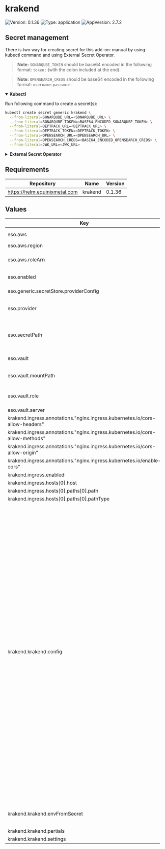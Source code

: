 # krakend

![Version: 0.1.36](https://img.shields.io/badge/Version-0.1.36-informational?style=flat-square) ![Type: application](https://img.shields.io/badge/Type-application-informational?style=flat-square) ![AppVersion: 2.7.2](https://img.shields.io/badge/AppVersion-2.7.2-informational?style=flat-square)

## Secret management

There is two way for creating secret for this add-on: manual by using kubectl command and using External Secret Operator.

> **Note:** `SONARQUBE_TOKEN` should be base64 encoded in the following format: `token:` (with the colon included at the end).

> **Note:** `OPENSEARCH_CREDS` should be base64 encoded in the following format: `username:password`.

<details open>
<summary><b>Kubectl</b></summary>

Run following command to create a secret(s):
```bash
kubectl create secret generic krakend \
  --from-literal=SONARQUBE_URL=<SONARQUBE_URL> \
  --from-literal=SONARQUBE_TOKEN=<BASE64_ENCODED_SONARQUBE_TOKEN> \
  --from-literal=DEPTRACK_URL=<DEPTRACK_URL> \
  --from-literal=DEPTRACK_TOKEN=<DEPTRACK_TOKEN> \
  --from-literal=OPENSEARCH_URL=<OPENSEARCH_URL> \
  --from-literal=OPENSEARCH_CREDS=<BASE64_ENCODED_OPENSEARCH_CREDS> \
  --from-literal=JWK_URL=<JWK_URL>
```

</details>

<details>
<summary><b>External Secret Operator</b></summary>

Update [values.yaml](values.yaml) to enable ESO:

```yaml
eso:
  # -- Install components of the ESO.
  enabled: true
```

AWS Parameter Store structure:

```json
{
  "SONARQUBE_URL": "http://sonar.sonar:9000",
  "SONARQUBE_TOKEN": "<base64-encoded-sonarqube-token>",
  "DEPTRACK_URL": "http://dependency-track-api-server.dependency-track:8080",
  "DEPTRACK_TOKEN": "<dependency-track-token>",
  "OPENSEARCH_URL": "https://opensearch-cluster-master.logging:9200",
  "OPENSEARCH_CREDS": "<base64-encoded-opensearch-creds>",
  "JWK_URL": "https://keycloak.example.com/auth/realms/<sharedService>/protocol/openid-connect/certs"
}
```

</details>

## Requirements

| Repository | Name | Version |
|------------|------|---------|
| https://helm.equinixmetal.com | krakend | 0.1.36 |

## Values

| Key | Type | Default | Description |
|-----|------|---------|-------------|
| eso.aws | object | `{"region":"eu-central-1","roleArn":"arn:aws:iam::012345678910:role/AWSIRSA_Shared_ExternalSecretOperatorAccess"}` | AWS configuration (if provider is `aws`). |
| eso.aws.region | string | `"eu-central-1"` | AWS region. |
| eso.aws.roleArn | string | `"arn:aws:iam::012345678910:role/AWSIRSA_Shared_ExternalSecretOperatorAccess"` | AWS role ARN for the ExternalSecretOperator to assume. |
| eso.enabled | bool | `true` | Install components of the ESO. |
| eso.generic.secretStore.providerConfig | object | `{}` | Defines SecretStore provider configuration. |
| eso.provider | string | `"aws"` | Defines provider type. One of `aws`, `generic`, or `vault`. |
| eso.secretPath | string | `"/infra/core/addons/krakend"` | Defines the path to the secret in the provider. If provider is `vault`, this is the path must be prefixed with `secret/`. |
| eso.vault | object | `{"mountPath":"sdlc","role":"krakend","server":"http://vault.vault:8200"}` | Vault configuration (if provider is `vault`). |
| eso.vault.mountPath | string | `"sdlc"` | Mount path for the Kubernetes authentication method. |
| eso.vault.role | string | `"krakend"` | Vault role for the Kubernetes authentication method. |
| eso.vault.server | string | `"http://vault.vault:8200"` | Vault server URL. |
| krakend.ingress.annotations."nginx.ingress.kubernetes.io/cors-allow-headers" | string | `"DNT,X-CustomHeader,Keep-Alive,User-Agent,X-Requested-With,If-Modified-Since,Cache-Control,Content-Type,Authorization"` |  |
| krakend.ingress.annotations."nginx.ingress.kubernetes.io/cors-allow-methods" | string | `"OPTIONS, GET, POST"` |  |
| krakend.ingress.annotations."nginx.ingress.kubernetes.io/cors-allow-origin" | string | `"*"` |  |
| krakend.ingress.annotations."nginx.ingress.kubernetes.io/enable-cors" | string | `"true"` |  |
| krakend.ingress.enabled | bool | `true` |  |
| krakend.ingress.hosts[0].host | string | `"api.example.com"` |  |
| krakend.ingress.hosts[0].paths[0].path | string | `"/"` |  |
| krakend.ingress.hosts[0].paths[0].pathType | string | `"ImplementationSpecific"` |  |
| krakend.krakend.config | string | `"{\n  \"$schema\": \"https://www.krakend.io/schema/krakend.json\",\n  \"version\": 3,\n  \"name\": \"KrakenD - API Gateway\",\n  \"timeout\": \"3000ms\",\n  \"cache_ttl\": \"300s\",\n  \"output_encoding\": \"json\",\n  \"client_tls\": {\n    \"@comment\": \"Skip SSL verification when connecting to backends\",\n    \"allow_insecure_connections\": true\n  },\n  \"extra_config\": {\n    \"router\": {\n      \"logger_skip_paths\": [\n        \"/__health\"\n      ]\n    },\n    \"auth/jwk-client\": {\n        \"@comment\": \"Enable a JWK shared cache amongst all endpoints of 60 minutes\",\n        \"shared_cache_duration\": 3600\n    }\n  },\n  \"endpoints\": [\n    {\n      \"endpoint\": \"/widgets/sonarqube/measures/component\",\n      \"method\": \"GET\",\n      \"output_encoding\": \"json\",\n      \"input_query_strings\": [\n        \"component\",\n        \"metricKeys\"\n      ],\n      \"extra_config\": {\n        \"auth/validator\": {\n          \"alg\": \"RS256\",\n          \"cache_duration\": 3600,\n          \"cache\": true,\n          \"disable_jwk_security\": false,\n          \"jwk_url\": \"{{ env \"JWK_URL\" }}\"\n        }\n      },\n      \"backend\": [\n        {\n          \"url_pattern\": \"/api/measures/component\",\n          \"encoding\": \"json\",\n          \"sd\": \"static\",\n          \"method\": \"GET\",\n          \"host\": [\n            \"{{ env \"SONARQUBE_URL\" }}\"\n          ],\n          \"extra_config\": {\n            \"qos/http-cache\": {},\n            \"modifier/martian\": {\n              \"header.Append\": {\n                \"scope\": [\n                  \"request\"\n                ],\n                \"name\": \"Authorization\",\n                \"value\": \"Basic {{ env \"SONARQUBE_TOKEN\" }}\"\n              }\n            }\n          }\n        }\n      ]\n    },\n    {\n      \"endpoint\": \"/widgets/deptrack/project\",\n      \"method\": \"GET\",\n      \"output_encoding\": \"json\",\n      \"input_query_strings\": [\n        \"name\"\n      ],\n      \"extra_config\": {\n        \"auth/validator\": {\n          \"alg\": \"RS256\",\n          \"cache_duration\": 3600,\n          \"cache\": true,\n          \"disable_jwk_security\": false,\n          \"jwk_url\": \"{{ env \"JWK_URL\" }}\"\n        }\n      },\n      \"backend\": [\n        {\n          \"url_pattern\": \"/api/v1/project\",\n          \"encoding\": \"json\",\n          \"sd\": \"static\",\n          \"method\": \"GET\",\n          \"host\": [\n            \"{{ env \"DEPTRACK_URL\" }}\"\n          ],\n          \"is_collection\": true,\n          \"extra_config\": {\n            \"qos/http-cache\": {},\n            \"modifier/martian\": {\n              \"header.Append\": {\n                \"scope\": [\n                  \"request\"\n                ],\n                \"name\": \"X-Api-Key\",\n                \"value\": \"{{ env \"DEPTRACK_TOKEN\" }}\"\n              }\n            }\n          }\n        }\n      ]\n    },\n    {\n      \"endpoint\": \"/widgets/deptrack/metrics/project/{uuid}/current\",\n      \"method\": \"GET\",\n      \"output_encoding\": \"json\",\n      \"input_query_strings\": [\n        \"name\"\n      ],\n      \"extra_config\": {\n        \"auth/validator\": {\n          \"alg\": \"RS256\",\n          \"cache_duration\": 3600,\n          \"cache\": true,\n          \"disable_jwk_security\": false,\n          \"jwk_url\": \"{{ env \"JWK_URL\" }}\"\n        }\n      },\n      \"backend\": [\n        {\n          \"url_pattern\": \"/api/v1/metrics/project/{uuid}/current\",\n          \"encoding\": \"json\",\n          \"sd\": \"static\",\n          \"method\": \"GET\",\n          \"host\": [\n            \"{{ env \"DEPTRACK_URL\" }}\"\n          ],\n          \"is_collection\": false,\n          \"extra_config\": {\n            \"qos/http-cache\": {},\n            \"modifier/martian\": {\n              \"header.Append\": {\n                \"scope\": [\n                  \"request\"\n                ],\n                \"name\": \"X-Api-Key\",\n                \"value\": \"{{ env \"DEPTRACK_TOKEN\" }}\"\n              }\n            }\n          }\n        }\n      ]\n    },\n    {\n      \"endpoint\": \"/search/logs\",\n      \"method\": \"POST\",\n      \"output_encoding\": \"json\",\n      \"extra_config\": {\n        \"auth/validator\": {\n          \"alg\": \"RS256\",\n          \"cache_duration\": 3600,\n          \"cache\": true,\n          \"disable_jwk_security\": false,\n          \"jwk_url\": \"{{ env \"JWK_URL\" }}\"\n        }\n      },\n      \"backend\": [\n        {\n          \"url_pattern\": \"/logstash-edp-*/_search\",\n          \"method\": \"POST\",\n          \"host\": [\n            \"{{ env \"OPENSEARCH_URL\" }}\"\n          ],\n          \"encoding\": \"json\",\n          \"extra_config\": {\n            \"qos/http-cache\": {},\n            \"modifier/martian\": {\n              \"header.Append\": {\n                \"scope\": [\n                  \"request\"\n                ],\n                \"name\": \"Authorization\",\n                \"value\": \"Basic {{ env \"OPENSEARCH_CREDS\" }}\"\n              }\n            }\n          }\n        }\n      ]\n    }\n  ]\n}\n"` |  |
| krakend.krakend.envFromSecret | string | `"krakend"` | Defines the name of the Secret that contains the KrakenD configuration. |
| krakend.krakend.partials | string | `nil` |  |
| krakend.krakend.settings | string | `nil` |  |
